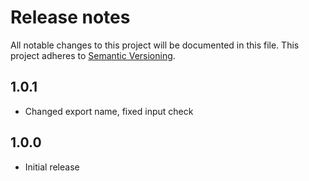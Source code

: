 # Release notes

All notable changes to this project will be documented in this file.
This project adheres to [Semantic Versioning](http://semver.org/).

## 1.0.1

- Changed export name, fixed input check

## 1.0.0

- Initial release

